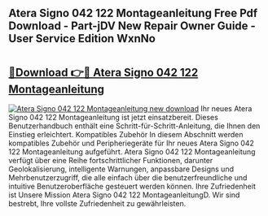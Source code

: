 ## Atera Signo 042 122 Montageanleitung Free Pdf Download - Part-jDV New Repair Owner Guide - User Service Edition WxnNo

# <h2><a href="http://df88v8z.blite.top/?on=Atera+Signo+042+122+Montageanleitung">🔗Download 👉🔴 Atera Signo 042 122 Montageanleitung</a></h2>

[![Atera Signo 042 122 Montageanleitung new download](https://i.imgur.com/lujVjoI.png)](http://df88v8z.blite.top/?on=Atera+Signo+042+122+Montageanleitung)
Ihr neues Atera Signo 042 122 Montageanleitung ist jetzt einsatzbereit. Dieses Benutzerhandbuch enthält eine Schritt-für-Schritt-Anleitung, die Ihnen den Einstieg erleichtert. Kompatibles Zubehör In diesem Abschnitt werden kompatibles Zubehör und Peripheriegeräte für Ihr neues Atera Signo 042 122 Montageanleitung aufgeführt. Atera Signo 042 122 Montageanleitung verfügt über eine Reihe fortschrittlicher Funktionen, darunter Geolokalisierung, intelligente Warnungen, anpassbare Designs und Mehrbenutzerzugriff, die alle einfach über die benutzerfreundliche und intuitive Benutzeroberfläche gesteuert werden können. Ihre Zufriedenheit ist Unsere Mission Atera Signo 042 122 MontageanleitungD. Wir sind bestrebt, Ihre vollste Zufriedenheit zu gewährleisten.
